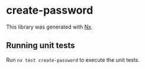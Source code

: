 # create-password

This library was generated with [Nx](https://nx.dev).

## Running unit tests

Run `nx test create-password` to execute the unit tests.
